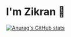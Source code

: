 # I'm Zikran 👋

[![Anurag's GitHub stats](https://github-readme-stats.vercel.app/api?username=ZeroZennn&show_icons=true&theme=highcontrast)](https://github.com/ZeroZennn/github-readme-stats)
